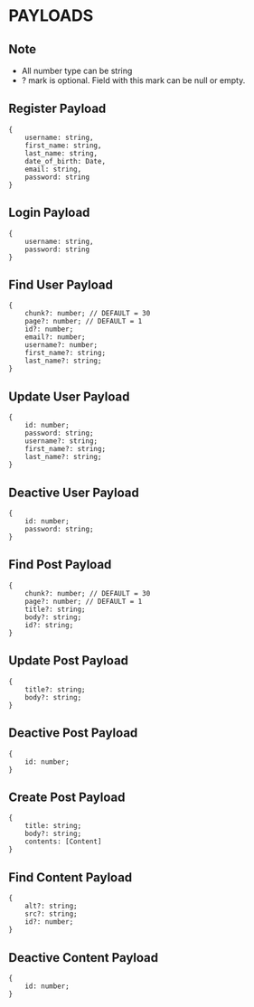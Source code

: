 # PAYLOADS

## Note

- All number type can be string
- ? mark is optional. Field with this mark can be null or empty.

## Register Payload

```Object
{
    username: string,
    first_name: string,
    last_name: string,
    date_of_birth: Date,
    email: string,
    password: string
}
```

## Login Payload

```Object
{
    username: string,
    password: string
}
```

## Find User Payload

```Object
{
    chunk?: number; // DEFAULT = 30
    page?: number; // DEFAULT = 1
    id?: number;
    email?: number;
    username?: number;
    first_name?: string;
    last_name?: string;
}
```

## Update User Payload

```Object
{
    id: number;
    password: string;
    username?: string;
    first_name?: string;
    last_name?: string;
}
```

## Deactive User Payload

```Object
{
    id: number;
    password: string;
}
```

## Find Post Payload

```Object
{
    chunk?: number; // DEFAULT = 30
    page?: number; // DEFAULT = 1
    title?: string;
    body?: string;
    id?: string;
}
```

## Update Post Payload

```Object
{
    title?: string;
    body?: string;
}
```

## Deactive Post Payload

```Object
{
    id: number;
}
```

## Create Post Payload

```Object
{
    title: string;
    body?: string;
    contents: [Content]
}
```

## Find Content Payload

```Object
{
    alt?: string;
    src?: string;
    id?: number;
}
```

## Deactive Content Payload

```Object
{
    id: number;
}
```
